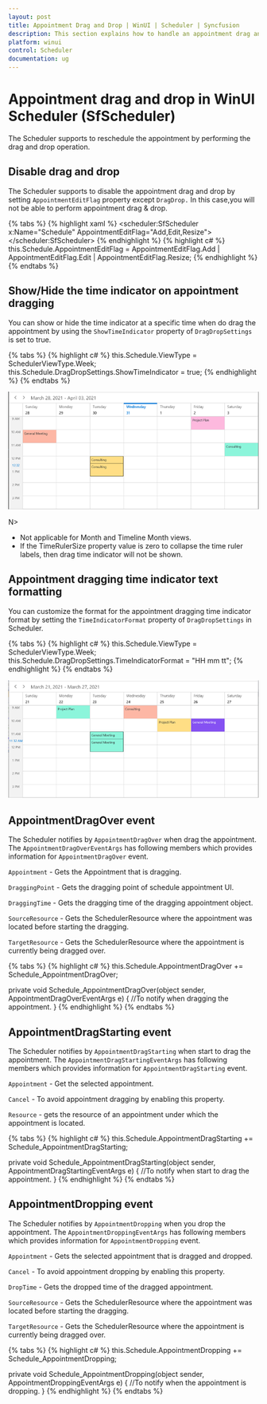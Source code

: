 ```yaml
---
layout: post
title: Appointment Drag and Drop | WinUI | Scheduler | Syncfusion
description: This section explains how to handle an appointment drag and drop in Syncfusion WinUI Scheduler (SfScheduler). Also, expalin about events in which used in drag and drop.
platform: winui
control: Scheduler
documentation: ug
---
```


# Appointment drag and drop in WinUI Scheduler (SfScheduler)

The Scheduler supports to reschedule the appointment by performing the drag and drop operation.

## Disable drag and drop

The Scheduler supports to disable the appointment drag and drop by setting `AppointmentEditFlag` property except `DragDrop.` In this case,you will not be able to perform appointment drag & drop.

{% tabs %}
{% highlight xaml %}
<scheduler:SfScheduler x:Name="Schedule" 
                       AppointmentEditFlag="Add,Edit,Resize">
</scheduler:SfScheduler>
{% endhighlight %}
{% highlight c# %}
this.Schedule.AppointmentEditFlag = AppointmentEditFlag.Add | AppointmentEditFlag.Edit | AppointmentEditFlag.Resize;
{% endhighlight %}
{% endtabs %}

## Show/Hide the time indicator on appointment dragging

You can show or hide the time indicator at a specific time when do drag the appointment by using the `ShowTimeIndicator` property of `DragDropSettings` is set to true. 

{% tabs %}
{% highlight c# %}
this.Schedule.ViewType = SchedulerViewType.Week;
this.Schedule.DragDropSettings.ShowTimeIndicator = true;
{% endhighlight %}
{% endtabs %}

![show-appointment-dragging-time-indicator-winui-scheduler](Appointment-Drag-And-Drop_Images/adding-show-appointment-dragging-time-indicator-winui-scheduler.png)

N>
* Not applicable for Month and Timeline Month views. 
* If the TimeRulerSize property value is zero to collapse the time ruler labels, then drag time indicator will not be shown.

## Appointment dragging time indicator text formatting

You can customize the format for the appointment dragging time indicator format by setting the `TimeIndicatorFormat` property of `DragDropSettings` in Scheduler.

{% tabs %}
{% highlight c# %}
this.Schedule.ViewType = SchedulerViewType.Week;
this.Schedule.DragDropSettings.TimeIndicatorFormat = "HH mm tt";
{% endhighlight %}
{% endtabs %}

![customize-appointment-dragging-time-indicator-format-winui-scheduler](Appointment-Drag-And-Drop_Images/adding-customize-appointment-dragging-time-indicator-format-winui-scheduler.png)

## AppointmentDragOver event

The Scheduler notifies by `AppointmentDragOver` when drag the appointment. The `AppointmentDragOverEventArgs` has following members which provides information for `AppointmentDragOver` event.

`Appointment` - Gets the Appointment that is dragging.

`DraggingPoint` - Gets the dragging point of schedule appointment UI.

`DraggingTime` - Gets the dragging time of the dragging appointment object.

`SourceResource` - Gets the SchedulerResource where the appointment was located before starting the dragging.

`TargetResource` - Gets the SchedulerResource where the appointment is currently being dragged over.

{% tabs %}
{% highlight c# %}
this.Schedule.AppointmentDragOver += Schedule_AppointmentDragOver;

private void Schedule_AppointmentDragOver(object sender, AppointmentDragOverEventArgs e)
{
    //To notify when dragging the appointment.
}
{% endhighlight %}
{% endtabs %}

## AppointmentDragStarting event

The Scheduler notifies by `AppointmentDragStarting` when start to drag the appointment. The `AppointmentDragStartingEventArgs` has following members which provides information for `AppointmentDragStarting` event.

`Appointment` - Get the selected appointment.

`Cancel` - To avoid appointment dragging by enabling this property.

`Resource` - gets the resource of an appointment under which the appointment is located.

{% tabs %}
{% highlight c# %}
this.Schedule.AppointmentDragStarting += Schedule_AppointmentDragStarting;

private void Schedule_AppointmentDragStarting(object sender, AppointmentDragStartingEventArgs e)
{
    //To notify when start to drag the appointment.
}
{% endhighlight %}
{% endtabs %}

## AppointmentDropping event

The Scheduler notifies by `AppointmentDropping` when you drop the appointment. The `AppointmentDroppingEventArgs` has following members which provides information for `AppointmentDropping` event.

`Appointment` - Gets the selected appointment that is dragged and dropped.

`Cancel` - To avoid appointment dropping by enabling this property.

`DropTime` - Gets the dropped time of the dragged appointment.

`SourceResource` - Gets the SchedulerResource where the appointment was located before starting the dragging.

`TargetResource` - Gets the SchedulerResource where the appointment is currently being dragged over.

{% tabs %}
{% highlight c# %}
this.Schedule.AppointmentDropping += Schedule_AppointmentDropping;

private void Schedule_AppointmentDropping(object sender, AppointmentDroppingEventArgs e)
{
    //To notify when the appointment is dropping.
}
{% endhighlight %}
{% endtabs %}